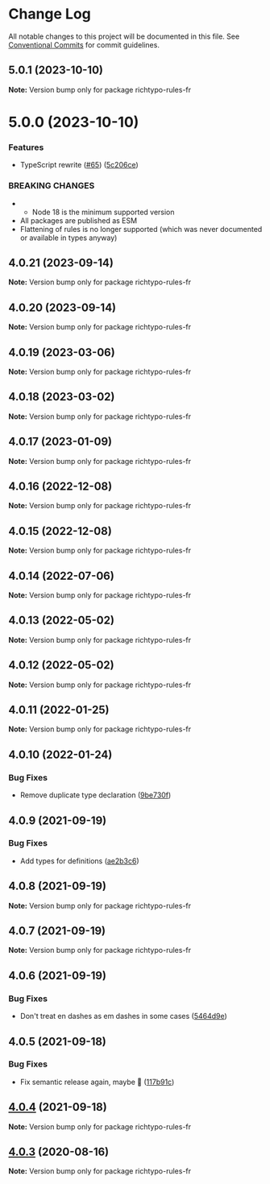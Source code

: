 # Change Log

All notable changes to this project will be documented in this file. See [Conventional Commits](https://conventionalcommits.org) for commit guidelines.

## 5.0.1 (2023-10-10)

**Note:** Version bump only for package richtypo-rules-fr

# 5.0.0 (2023-10-10)

### Features

- TypeScript rewrite ([#65](https://github.com/sapegin/richtypo.js/issues/65)) ([5c206ce](https://github.com/sapegin/richtypo.js/commit/5c206cebee607d76f143eed4ca5de88beff085dd))

### BREAKING CHANGES

- - Node 18 is the minimum supported version
- All packages are published as ESM
- Flattening of rules is no longer supported (which was never documented or available in types anyway)

## 4.0.21 (2023-09-14)

**Note:** Version bump only for package richtypo-rules-fr

## 4.0.20 (2023-09-14)

**Note:** Version bump only for package richtypo-rules-fr

## 4.0.19 (2023-03-06)

**Note:** Version bump only for package richtypo-rules-fr

## 4.0.18 (2023-03-02)

**Note:** Version bump only for package richtypo-rules-fr

## 4.0.17 (2023-01-09)

**Note:** Version bump only for package richtypo-rules-fr

## 4.0.16 (2022-12-08)

**Note:** Version bump only for package richtypo-rules-fr

## 4.0.15 (2022-12-08)

**Note:** Version bump only for package richtypo-rules-fr

## 4.0.14 (2022-07-06)

**Note:** Version bump only for package richtypo-rules-fr

## 4.0.13 (2022-05-02)

**Note:** Version bump only for package richtypo-rules-fr

## 4.0.12 (2022-05-02)

**Note:** Version bump only for package richtypo-rules-fr

## 4.0.11 (2022-01-25)

**Note:** Version bump only for package richtypo-rules-fr

## 4.0.10 (2022-01-24)

### Bug Fixes

- Remove duplicate type declaration ([9be730f](https://github.com/sapegin/richtypo.js/commit/9be730f453136bfd34a96547e979844300f9447c))

## 4.0.9 (2021-09-19)

### Bug Fixes

- Add types for definitions ([ae2b3c6](https://github.com/sapegin/richtypo.js/commit/ae2b3c6f97a2300dc0f57e9c54c43d5b862a46bc))

## 4.0.8 (2021-09-19)

**Note:** Version bump only for package richtypo-rules-fr

## 4.0.7 (2021-09-19)

**Note:** Version bump only for package richtypo-rules-fr

## 4.0.6 (2021-09-19)

### Bug Fixes

- Don't treat en dashes as em dashes in some cases ([5464d9e](https://github.com/sapegin/richtypo.js/commit/5464d9e3c10aceec6ca2ee90666ac73eb8585972))

## 4.0.5 (2021-09-18)

### Bug Fixes

- Fix semantic release again, maybe 🦜 ([117b91c](https://github.com/sapegin/richtypo.js/commit/117b91cf8affab8b4e216dab74c05d8d854ef1fd))

## [4.0.4](https://github.com/sapegin/richtypo.js/compare/richtypo-rules-fr@4.0.3...richtypo-rules-fr@4.0.4) (2021-09-18)

**Note:** Version bump only for package richtypo-rules-fr

## [4.0.3](https://github.com/sapegin/richtypo.js/compare/richtypo-rules-fr@4.0.2...richtypo-rules-fr@4.0.3) (2020-08-16)

**Note:** Version bump only for package richtypo-rules-fr
